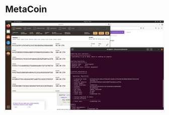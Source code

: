 # MetaCoin


![Иллюстрация к проекту](https://github.com/kr0nverk/MetaCoin/blob/49cc0dd443e3b0be8e1cf407e1adaf01ecb12135/images/Screenshot%20from%202022-03-23%2012-22-11.png)
